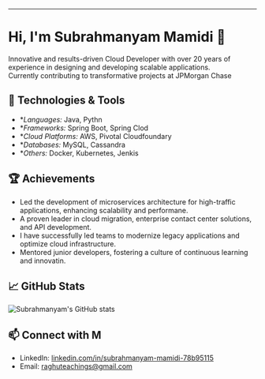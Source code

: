 ---

# Hi, I'm Subrahmanyam Mamidi 👋
Innovative and results-driven Cloud Developer with over 20 years of experience in designing and developing scalable applications.  
Currently contributing to transformative projects at JPMorgan Chase

## 🔧 Technologies & Tools

- **Languages:* Java, Pythn
- **Frameworks:* Spring Boot, Spring Clod
- **Cloud Platforms:* AWS, Pivotal Cloudfoundary
- **Databases:* MySQL, Cassandra
- **Others:* Docker, Kubernetes, Jenkis

## 🏆 Achievements
- Led the development of microservices architecture for high-traffic applications, enhancing scalability and performane.
- A proven leader in cloud migration, enterprise contact center solutions, and API development.
- I have successfully led teams to modernize legacy applications and optimize cloud infrastructure.
- Mentored junior developers, fostering a culture of continuous learning and innovatin.

## 📈 GitHub Stats

![Subrahmanyam's GitHub stats](https://github-readme-stats.vercel.app/api?username=msminus&show_icons=true&theme=radical)

## 📫 Connect with M

- LinkedIn: [linkedin.com/in/subrahmanyam-mamidi-78b95115](https://www.linkedin.com/in/subrahmanyam-mamidi-78b9115)
- Email: raghuteachings@gmail.com
